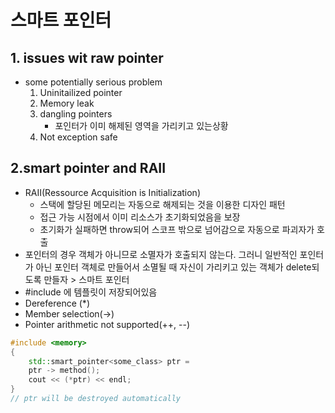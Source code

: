 # 스마트 포인터
## 1. issues wit raw pointer
- some potentially serious problem
    1. Uninitailized pointer
    2. Memory leak
    3. dangling pointers
        - 포인터가 이미 해제된 영역을 가리키고 있는상황
    4. Not exception safe

## 2.smart pointer and RAII
- RAII(Ressource Acquisition is Initialization)
    - 스택에 할당된 메모리는 자동으로 해제되는 것을 이용한 디자인 패턴
    - 접근 가능 시점에서 이미 리소스가 초기화되었음을 보장
    - 초기화가 실패하면 throw되어 스코프 밖으로 넘어감으로 자동으로 파괴자가 호출
- 포인터의 경우 객체가 아니므로 소멸자가 호출되지 않는다. 그러니 일반적인 포인터가 아닌 포인터 객체로 만들어서 소멸될 때 자신이 가리키고 있는 객체가 delete되도록 만들자 > 스마트 포인터
- #include <momory> 에 템플릿이 저장되어있음
- Dereference (*)
- Member selection(->)
- Pointer arithmetic not supported(++, --)
```cpp
#include <memory>
{
    std::smart_pointer<some_class> ptr = 
    ptr -> method();
    cout << (*ptr) << endl;
}
// ptr will be destroyed automatically
```